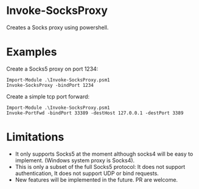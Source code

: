 # Invoke-SocksProxy
Creates a Socks proxy using powershell.

# Examples

Create a Socks5 proxy on port 1234:
```
Import-Module .\Invoke-SocksProxy.psm1
Invoke-SocksProxy -bindPort 1234
```
Create a simple tcp port forward:
```
Import-Module .\Invoke-SocksProxy.psm1
Invoke-PortFwd -bindPort 33389 -destHost 127.0.0.1 -destPort 3389
```
# Limitations
- It only supports Socks5 at the moment although socks4 will be easy to implement. (Windows system proxy is Socks4).
- This is only a subset of the full Socks5 protocol: It does not support authentication, It does not support UDP or bind requests.
- New features will be implemented in the future. PR are welcome.


